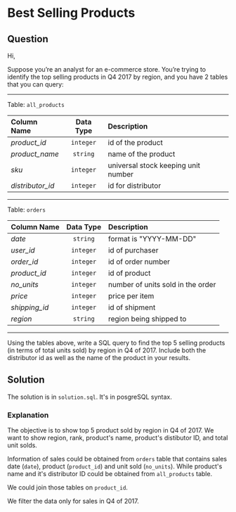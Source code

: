 # Best Selling Products

## Question

Hi,

Suppose you’re an analyst for an e-commerce store. You’re trying to identify the top selling products in Q4 2017 by region, and you have 2 tables that you can query: 

---

Table: `all_products`

| Column Name | Data Type | Description |
| :--- | :---: | :--- |
| *product_id* | `integer` | id of the product |
| *product_name* | `string` | name of the product |
| *sku* | `integer` | universal stock keeping unit number |
| *distributor_id* | `integer` | id for distributor |

---

Table: `orders`

| Column Name | Data Type | Description |
| :--- | :---: | :--- |
| *date* | `string` | format is "YYYY-MM-DD" |
| *user_id* | `integer` | id of purchaser |
| *order_id* | `integer` | id of order number |
| *product_id* | `integer` | id of product
| *no_units* | `integer` | number of units sold in the order |
| *price* | `integer` | price per item |
| *shipping_id* | `integer` | id of shipment |
| *region* | `string` | region being shipped to |

---

Using the tables above, write a SQL query to find the top 5 selling products (in terms of total units sold) by region in Q4 of 2017. Include both the distributor id as well as the name of the product in your results.


## Solution

The solution is in `solution.sql`. It's in posgreSQL syntax.

### Explanation

The objective is to show top 5 product sold by region in Q4 of 2017. We want to show region, rank, product's name, product's distibutor ID, and total unit solds.

Information of sales could be obtained from `orders` table that contains sales date (`date`), product (`product_id`) and unit sold (`no_units`). While product's name and it's distributor ID could be obtained from `all_products` table.

We could join those tables on `product_id`.

We filter the data only for sales in Q4 of 2017.
